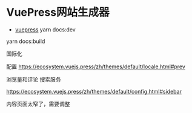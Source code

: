# VuePress网站生成器

* [vuepress](https://vuepress.vuejs.org/zh/)
yarn docs:dev

yarn docs:build

国际化

配置
https://ecosystem.vuejs.press/zh/themes/default/locale.html#prev

浏览量和评论
搜索服务

https://ecosystem.vuejs.press/zh/themes/default/config.html#sidebar


内容页面太窄了，需要调整